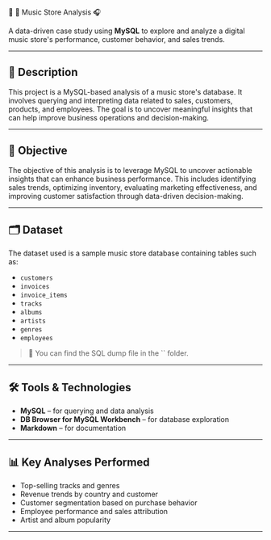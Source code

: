 
🎵 🎷 Music Store Analysis 🎧

A data-driven case study using **MySQL** to explore and analyze a digital music store's performance, customer behavior, and sales trends.

---

## 📌 Description

This project is a MySQL-based analysis of a music store's database. It involves querying and interpreting data related to sales, customers, products, and employees. The goal is to uncover meaningful insights that can help improve business operations and decision-making.


---

## 🎯 Objective

The objective of this analysis is to leverage MySQL to uncover actionable insights that can enhance business performance. This includes identifying sales trends, optimizing inventory, evaluating marketing effectiveness, and improving customer satisfaction through data-driven decision-making.

---

## 🗂️ Dataset

The dataset used is a sample music store database containing tables such as:

- `customers`
- `invoices`
- `invoice_items`
- `tracks`
- `albums`
- `artists`
- `genres`
- `employees`


> 📁 You can find the SQL dump file in the `` folder.

---

## 🛠️ Tools & Technologies

- **MySQL** – for querying and data analysis
- **DB Browser for MySQL Workbench** – for database exploration
- **Markdown** – for documentation

---

## 📊 Key Analyses Performed

- Top-selling tracks and genres
- Revenue trends by country and customer
- Customer segmentation based on purchase behavior
- Employee performance and sales attribution
- Artist and album popularity

---



